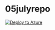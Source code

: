 # 05julyrepo


[![Deploy to Azure](https://aka.ms/deploytoazurebutton)](https://portal.azure.com/#create/Microsoft.Template/uri/https%3A%2F%2Fraw.githubusercontent.com%2Fcharu1993%2F05julyrepo%2Fmain%2Floadbalancerdeployment.json)
